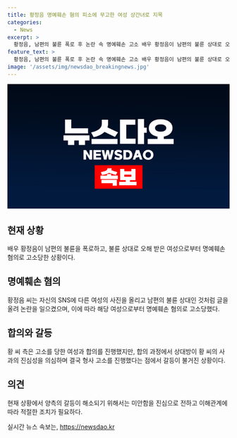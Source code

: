```yaml
---
title: 황정음 명예훼손 혐의 피소에 무고한 여성 상간녀로 지목
categories:
  - News
excerpt: >
  황정음, 남편의 불륜 폭로 후 논란 속 명예훼손 고소 배우 황정음이 남편의 불륜 상대로 오해받은 일반인으로부터 명예훼손 혐의로 고소를 당했다. 황씨는 SNS에 다른 여성의 사진을 올리며 불륜 상대로 오해를 유발한 혐의를 받았으나, 해당 여성이 남편과 무관한 사실이 드러나 논란이 되었다. 황씨는 사과를 했고, 합의를 시도했지만 상대방은 황씨의 진심에 의문을 제기하며 결국 형사고소를 진행했다는 것이 알려졌다.
feature_text: >
  황정음, 남편의 불륜 폭로 후 논란 속 명예훼손 고소 배우 황정음이 남편의 불륜 상대로 오해받은 일반인으로부터 명예훼손 혐의로 고소를 당했다. 황씨는 SNS에 다른 여성의 사진을 올리며 불륜 상대로 오해를 유발한 혐의를 받았으나, 해당 여성이 남편과 무관한 사실이 드러나 논란이 되었다. 황씨는 사과를 했고, 합의를 시도했지만 상대방은 황씨의 진심에 의문을 제기하며 결국 형사고소를 진행했다는 것이 알려졌다.
image: '/assets/img/newsdao_breakingnews.jpg'
---
```


<p><img src="/assets/img/newsdao_breakingnews.jpg" alt="implanttips 속보" /></p>

<h2 data-ke-size="size26">현재 상황</h2>

<p data-ke-size="size16">배우 황정음이 남편의 불륜을 폭로하고, 불륜 상대로 오해 받은 여성으로부터 명예훼손 혐의로 고소당한 상황이다.</p>

<h2 data-ke-size="size26">명예훼손 혐의</h2>

<p data-ke-size="size16">황정음 씨는 자신의 SNS에 다른 여성의 사진을 올리고 남편의 불륜 상대인 것처럼 글을 올려 논란을 일으켰으며, 이에 따라 해당 여성으로부터 명예훼손 혐의로 고소당했다.</p>

<h2 data-ke-size="size26">합의와 갈등</h2>

<p data-ke-size="size16">황 씨 측은 고소를 당한 여성과 합의를 진행했지만, 합의 과정에서 상대방이 황 씨의 사과의 진심성을 의심하며 결국 형사 고소를 진행했다는 점에서 갈등이 불거진 상황이다.</p>

<h2 data-ke-size="size26">의견</h2>

<p data-ke-size="size16">현재 상황에서 양측의 갈등이 해소되기 위해서는 미안함을 진심으로 전하고 이해관계에 따라 적절한 조치가 필요하다.</p>
실시간 뉴스 속보는, <a href="https://newsdao.kr" rel="dofollow">https://newsdao.kr</a>


